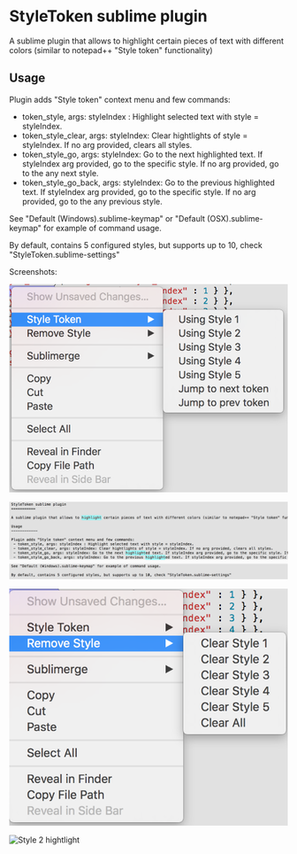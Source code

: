 StyleToken sublime plugin
===========

A sublime plugin that allows to highlight certain pieces of text with different colors (similar to notepad++ "Style token" functionality)

Usage
------------

Plugin adds "Style token" context menu and few commands:
 - token_style, args: styleIndex : Highlight selected text with style = styleIndex.
 - token_style_clear, args: styleIndex: Clear hightlights of style = styleIndex. If no arg provided, clears all styles.
 - token_style_go, args: styleIndex: Go to the next highlighted text. If styleIndex arg provided, go to the specific style. If no arg provided, go to the any next style.
 - token_style_go_back, args: styleIndex: Go to the previous highlighted text. If styleIndex arg provided, go to the specific style. If no arg provided, go to the any previous style.

See "Default (Windows).sublime-keymap" or "Default (OSX).sublime-keymap" for example of command usage.

By default, contains 5 configured styles, but supports up to 10, check "StyleToken.sublime-settings"

Screenshots:

![Context menu ](https://raw.githubusercontent.com/jtumidanski/main/master/img/sublime-styletoken-ScreenClip1.png)

![Style 1 hightlight ](https://raw.githubusercontent.com/jtumidanski/main/master/img/sublime-styletoken-ScreenClip2.png)

![Context menu ](https://raw.githubusercontent.com/jtumidanski/main/master/img/sublime-styletoken-ScreenClip3.png)

![Style 2 hightlight ](https://raw.githubusercontent.com/jtumidanski/main/master/img/img/sublime-styletoken-ScreenClip4.png)



